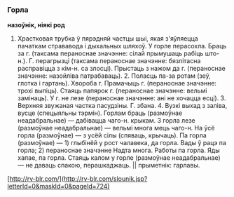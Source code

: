 ### Горла
**назоўнік, ніякі род**

1. Храстковая трубка ў пярэдняй частцы шыі, якая з'яўляецца пачаткам стрававода і дыхальных шляхоў. У горле перасохла. Браць за г. (таксама пераноснае значэнне: сілай прымушаць рабіць што-н.). Г. перагрызці (таксама пераноснае значэнне: бязлітасна расправіцца з кім-н. са злосці). Прыстаць з нажом да г. (пераноснае значэнне: назойліва патрабаваць). 2. Поласць па-за ротам (зеў, глотка і гартань). Хвороба г. Прамачыць г. (пераноснае значэнне: трохі выпіць). Стаяць папярок г. (пераноснае значэнне: вельмі замінаць). У г. не лезе (пераноснае значэнне: ані не хочацца есці). 3. Верхняя звужаная частка пасудзіны. Г. збана. 4. Вузкі выхад з заліва, вусце (спецыяльны тэрмін). Горлам браць (размоўнае неадабральнае) — дабівацца чаго-н. крыкам. З горла лезе (размоўнае неадабральнае) — вельмі многа мець чаго-н. На ўсё горла (размоўнае) — з усёй сілы (спяваць, крычаць). Па горла (размоўнае) — 1) глыбінёй у рост чалавека, да горла. Вады ў рацэ па горла; 2) пераноснае значэнне Надта многа. Работы па горла. Яды хапае, па горла. Стаяць калом у горле (размоўнае неадабральнае) — не даваць спакою, перашкаджаць. || прыметнік: гарлавы.

<a rel="author">[http://rv-blr.com/](http://rv-blr.com/slounik.jsp?letterId=0&maskId=0&pageId=724)</a>
